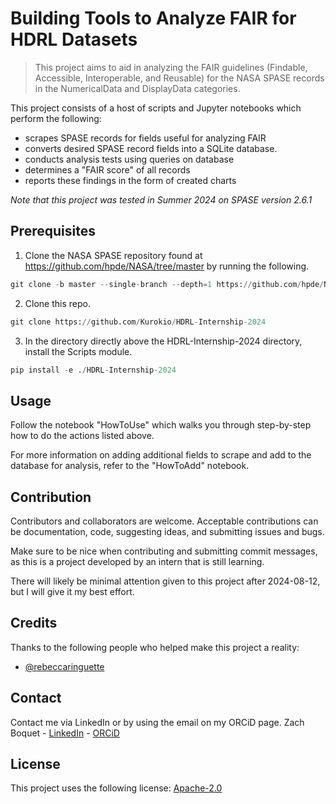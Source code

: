 # Building Tools to Analyze FAIR for HDRL Datasets
> This project aims to aid in analyzing the FAIR guidelines (Findable, Accessible, Interoperable, and Reusable) for the NASA SPASE records in the NumericalData and DisplayData categories.

This project consists of a host of scripts and Jupyter notebooks which perform the following:
- scrapes SPASE records for fields useful for analyzing FAIR
- converts desired SPASE record fields into a SQLite database.
- conducts analysis tests using queries on database
- determines a "FAIR score" of all records
- reports these findings in the form of created charts

*Note that this project was tested in Summer 2024 on SPASE version 2.6.1*

## Prerequisites
1. Clone the NASA SPASE repository found at https://github.com/hpde/NASA/tree/master by running the following.
```python
git clone -b master --single-branch --depth=1 https://github.com/hpde/NASA
```
2. Clone this repo.
```python
git clone https://github.com/Kurokio/HDRL-Internship-2024
```
3. In the directory directly above the HDRL-Internship-2024 directory, install the Scripts module.
```python
pip install -e ./HDRL-Internship-2024
```

## Usage
Follow the notebook "HowToUse" which walks you through step-by-step how to do the actions listed above. 

For more information on adding additional fields to scrape and add to the database for analysis, refer to the "HowToAdd" notebook.

## Contribution
Contributors and collaborators are welcome. Acceptable contributions can be documentation, code, suggesting ideas, and submitting issues and bugs.

Make sure to be nice when contributing and submitting commit messages, as this is a project developed by an intern that is still learning.

There will likely be minimal attention given to this project after 2024-08-12, but I will give it my best effort.

## Credits
Thanks to the following people who helped make this project a reality:
- <a href="https://github.com/rebeccaringuette" target="_blank">@rebeccaringuette</a>

## Contact
Contact me via LinkedIn or by using the email on my ORCiD page.
Zach Boquet - <a href="https://www.linkedin.com/in/zach-boquet-62a996254/" target="_blank">LinkedIn</a> - <a href="https://orcid.org/0009-0005-1686-262X" target="_blank">ORCiD</a>

## License
This project uses the following license: <a href="https://github.com/Kurokio/HDRL-Internship-2024/blob/main/LICENSE" target="_blank">Apache-2.0</a>
